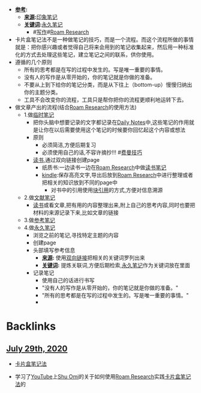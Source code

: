 - **[参考](<参考.md>):**
    - **[来源](<来源.md>):**[印象笔记](<印象笔记.md>)
    - **[关键词](<关键词.md>):**[永久笔记](<永久笔记.md>)
        - #[写作](<写作.md>)#[Roam Research](<Roam Research.md>)
- 卡片盒笔记法不是一种做笔记的技巧，而是一个流程。而这个流程所做的事情就是：把你感兴趣或者觉得自己将来会用到的笔记收集起来，然后用一种标准化的方式去处理这些笔记，建立笔记之间的联系，供你使用。
- 遵循的几个原则
    - 所有的思考都是在写的过程中发生的。写是唯一重要的事情。
    - 没有人的写作是从零开始的，你的笔记就是你做的准备。
    - 不要从上到下给你的笔记分类，而是从下往上（bottom-up）慢慢归纳出你的主题分类。
    - 工具不会改变你的流程，工具只是帮你把你的流程更顺利地运转下去。
- 做文章产出的流程(结合[Roam Research](<Roam Research.md>)的使用方法)
    - 1.做[临时笔记](<临时笔记.md>)
        - 把你头脑中想要记录的文字都记录在[Daily Notes](<Daily Notes.md>)中,这些笔记的作用就是让你在以后需要使用这个笔记的时候要你回忆起这个内容或想法
        - 原则
            - 必须简洁,方便后期复习
            - 必须使用自己的话,不容许摘抄!!! #[费曼技巧](<费曼技巧.md>)
        - [读书](<读书.md>),通过双向链接创建page
            - 纸质书:一边读书一边在[Roam Research](<Roam Research.md>)中做[读书笔记](<读书笔记.md>)
            - [kindle](<kindle.md>):保存高亮文字,导出后放到[Roam Research](<Roam Research.md>)中进行整理或者把相关的知识放到不同的page中
                - 对书中的引用使用[块引用](<块引用.md>)的方式,方便对信息溯源
    - 2.做[文献笔记](<文献笔记.md>)
        - [读书](<读书.md>)或看文章,把有用的内容整理出来,附上自己的思考内容,同时也要把材料的来源记录下来,比如文章的链接
    - 3.做[参考笔记](<参考笔记.md>)
    - 4.做[永久笔记](<永久笔记.md>)
        - 浏览之前的笔记,寻找特定主题的内容
        - 创建page
        - 头部填写参考信息
            - **[来源](<来源.md>):** 使用[双向链接](<双向链接.md>)把相关的关键词罗列出来
            - **[关键词](<关键词.md>):** 提炼关联词,方便后期检索,[永久笔记](<永久笔记.md>)作为关键词放在里面
        - 记录笔记
            - 使用自己的话进行书写
            - "没有人的写作是从零开始的，你的笔记就是你做的准备。"
            - "所有的思考都是在写的过程中发生的。写是唯一重要的事情。"
            - 

# Backlinks
## [July 29th, 2020](<July 29th, 2020.md>)
- [卡片盒笔记法](<卡片盒笔记法.md>)

- 学习了[YouTube](<YouTube.md>)上[Shu Omi](<Shu Omi.md>)的关于如何使用[Roam Research](<Roam Research.md>)实践[卡片盒笔记法](<卡片盒笔记法.md>)的

